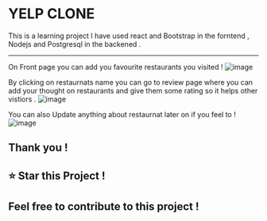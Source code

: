 # YELP CLONE 
This is a learning project I have used react and Bootstrap in the forntend , Nodejs and Postgresql in the backened .
 
<hr />

On Front page you can add you favourite restaurants you visited !
![image](https://user-images.githubusercontent.com/78840243/169382630-03e5ab32-3852-41db-9f48-4611b199e57e.png)


By clicking on restaurnats name you can go to review page where you can add your thought on restaurants and give them some rating so it helps other vistiors .
![image](https://user-images.githubusercontent.com/78840243/169382684-678d4e41-805f-4faa-9a66-7b1a089b5207.png)


You can also Update anything about restaurnat later on if you feel to !
![image](https://user-images.githubusercontent.com/78840243/169382732-4d444e64-3f14-4049-83da-62daf2d5f606.png)

## Thank you !
## ⭐ Star this Project !
## Feel free to contribute to this project !

